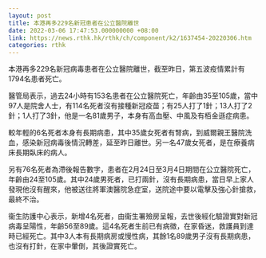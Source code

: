 ```yaml
---
layout: post
title: 本港再多229名新冠患者在公立醫院離世
date: 2022-03-06 17:47:53.000000000 +08:00
link: https://news.rthk.hk/rthk/ch/component/k2/1637454-20220306.htm
categories: rthk
---
```


本港再多229名新冠病毒患者在公立醫院離世，截至昨日，第五波疫情累計有1794名患者死亡。

醫管局表示，過去24小時有153名患者在公立醫院死亡，年齡由35至105歲，當中97人是院舍人士，有114名死者沒有接種新冠疫苗；有25人打了1針；13人打了2針；1人打了3針，他是一名81歲男子，本身有高血壓、中風及有栢金遜症病患。 

較年輕的6名死者本身有長期病患，其中35歲女死者有腎病，到威爾親王醫院洗血，感染新冠病毒後情況轉差，延至昨日離世。另一名47歲女死者，是在療養病床長期臥床的病人。

另有76名死者為滯後報告數字，患者在2月24日至3月4日期間在公立醫院死亡，年齡由24至105歲。其中24歲男死者，已打兩針，沒有長期病患，當日早上家人發現他沒有醒來，他被送往將軍澳醫院急症室，送院途中要以電擊及強心針搶救，最終不治。

衞生防護中心表示，新增4名死者，由衞生署殮房呈報，去世後經化驗證實對新冠病毒呈陽性，年齡56至89歲。這4名死者生前已有病徵，在家昏迷，救護員到達時已經死亡。其中3人本有長期病房或慢性病，其餘1名89歲男子沒有長期病患，也沒有打針，在家中暈倒，其後證實死亡。
